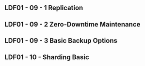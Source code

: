 ## LDF01 - 09 - 1 Replication
## LDF01 - 09 - 2 Zero-Downtime Maintenance
## LDF01 - 09 - 3 Basic Backup Options
## LDF01 - 10 - Sharding Basic
